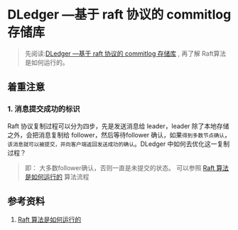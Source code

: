 # DLedger —基于 raft 协议的 commitlog 存储库
> 先阅读:[DLedger —基于 raft 协议的 commitlog 存储库](./DLedger%20—基于%20raft%20协议的%20commitlog%20存储库.pdf) , 再了解 Raft算法是如何运行的。 

## 着重注意
### 1. 消息提交成功的标识
Raft 协议复制过程可以分为四步，先是发送消息给 leader，leader 除了本地存储之外，会把消息复制给 follower，然后等待follower 确认，如果`得到多数节点确认`，`该消息就可以被提交，并向客户端返回发送成功的确认`。DLedger 中如何去优化这一复制过程？
> 即： 大多数follower确认，否则一直是未提交的状态。 可以参照 [Raft 算法是如何运行的](https://thesecretlivesofdata.com/raft/?spm=5176.29160081.0.0.30a2666bMSVrr1) 算法流程



## 参考资料
1. [Raft 算法是如何运行的](https://thesecretlivesofdata.com/raft/?spm=5176.29160081.0.0.30a2666bMSVrr1)